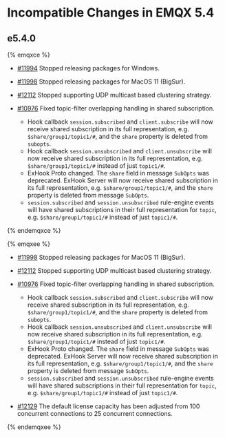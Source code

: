 # Incompatible Changes in EMQX 5.4 

## e5.4.0

{% emqxce %}

- [#11994](https://github.com/emqx/emqx/pull/11994) Stopped releasing packages for Windows.

- [#11998](https://github.com/emqx/emqx/pull/11998) Stopped releasing packages for MacOS 11 (BigSur).

- [#12112](https://github.com/emqx/emqx/pull/12112) Stopped supporting UDP multicast based clustering strategy.

- [#10976](https://github.com/emqx/emqx/pull/10976) Fixed topic-filter overlapping handling in shared subscription.
  * Hook callback `session.subscribed` and `client.subscribe` will now receive shared subscription in its full representation, e.g. `$share/group1/topic1/#`, and the `share` property is deleted from `subopts`.
  * Hook callback `session.unsubscribed` and `client.unsubscribe` will now receive shared subscription in its full representation, e.g. `$share/group1/topic1/#` instead of just `topic1/#`.
  * ExHook Proto changed. The `share` field in message `SubOpts` was deprecated.
  ExHook Server will now receive shared subscription in its full representation, e.g. `$share/group1/topic1/#`, and the `share` property is deleted from message `SubOpts`.
  * `session.subscribed` and `session.unsubscribed` rule-engine events will have shared subscriptions in their full representation for `topic`, e.g. `$share/group1/topic1/#` instead of just `topic1/#`.

{% endemqxce %}

{% emqxee %}

- [#11998](https://github.com/emqx/emqx/pull/11998) Stopped releasing packages for MacOS 11 (BigSur).

- [#12112](https://github.com/emqx/emqx/pull/12112) Stopped supporting UDP multicast based clustering strategy.

- [#10976](https://github.com/emqx/emqx/pull/10976) Fixed topic-filter overlapping handling in shared subscription.
  * Hook callback `session.subscribed` and `client.subscribe` will now receive shared subscription in its full representation, e.g. `$share/group1/topic1/#`, and the `share` property is deleted from `subopts`.
  * Hook callback `session.unsubscribed` and `client.unsubscribe` will now receive shared subscription in its full representation, e.g. `$share/group1/topic1/#` instead of just `topic1/#`.
  * ExHook Proto changed. The `share` field in message `SubOpts` was deprecated.
    ExHook Server will now receive shared subscription in its full representation, e.g. `$share/group1/topic1/#`, and the `share` property is deleted from message `SubOpts`.
  * `session.subscribed` and `session.unsubscribed` rule-engine events will have shared subscriptions in their full representation for `topic`, e.g. `$share/group1/topic1/#` instead of just `topic1/#`.

- [#12129](https://github.com/emqx/emqx/pull/12129) The default license capacity has been adjusted from 100 concurrent connections to 25 concurrent connections.

{% endemqxee %}
